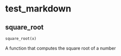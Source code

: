 # test_markdown

## square_root
```python
square_root(x)
```
A function that computes the square root of a number

